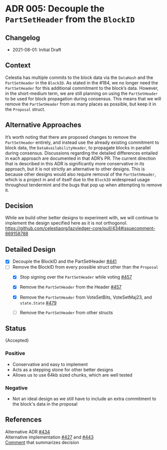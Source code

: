 # ADR 005: Decouple the `PartSetHeader` from the `BlockID`

## Changelog

- 2021-08-01: Initial Draft

## Context

Celestia has multiple commits to the block data via the `DataHash` and the `PartSetHeader` in the `BlockID`. As stated in the #184, we no longer need the `PartSetHeader` for this additional commitment to the block’s data. However, in the short-medium term, we are still planning on using the `PartSetHeader` to be used for block propagation during consensus. This means that we will remove the `PartSetHeader` from as many places as possible, but keep it in the `Proposal` struct.

## Alternative Approaches

It’s worth noting that there are proposed changes to remove the `PartSetHeader` entirely, and instead use the already existing commitment to block data, the `DataAvailabilityHeader`, to propagate blocks in parallel during consensus. Discussions regarding the detailed differences entailed in each approach are documented in that ADR’s PR. The current direction that is described in this ADR is significantly more conservative in its approach, but it is not strictly an alternative to other designs. This is because other designs would also require removal of the `PartSethHeader`, which is a project in and of itself due to the `BlockID` widespread usage throughout tendermint and the bugs that pop up when attempting to remove it. 

## Decision

While we build other better designs to experiment with, we will continue to implement the design specified here as it is not orthogonol. https://github.com/celestiaorg/lazyledger-core/pull/434#issuecomment-869158788

## Detailed Design

- [X] Decouple the BlockID and the PartSetHeader [#441](https://github.com/celestiaorg/lazyledger-core/pull/441)
- [ ] Remove the BlockID from every possible struct other than the `Proposal`
  - [X] Stop signing over the `PartSetHeader` while voting [#457](https://github.com/celestiaorg/lazyledger-core/pull/457)
  - [X] Remove the `PartSetHeader` from the Header [#457](https://github.com/celestiaorg/lazyledger-core/pull/457)
  - [X] Remove the `PartSetHeader` from VoteSetBits, VoteSetMaj23, and `state.State` [#479](https://github.com/celestiaorg/lazyledger-core/pull/479)
  - [ ] Remove the `PartSetHeader` from other structs


## Status

{Accepted}

### Positive

- Conservative and easy to implement
- Acts as a stepping stone for other better designs
- Allows us to use 64kb sized chunks, which are well tested

### Negative

- Not an ideal design as we still have to include an extra commitment to the block's data in the proposal

## References

Alternative ADR [#434](https://github.com/celestiaorg/lazyledger-core/pull/434)  
Alternative implementation [#427](https://github.com/celestiaorg/lazyledger-core/pull/427) and [#443](https://github.com/celestiaorg/lazyledger-core/pull/443)  
[Comment](https://github.com/celestiaorg/lazyledger-core/pull/434#issuecomment-869158788) that summarizes decision


